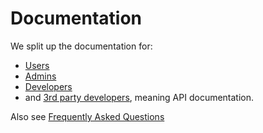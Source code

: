 # Documentation

We split up the documentation for:

- [Users](01-user/user_guide.md)
- [Admins](02-admin/README.md)
- [Developers](04-contributing/README.md)
- and [3rd party developers](03-3rd_party_developer/oauth2_guide.md), meaning API documentation.

Also see [Frequently Asked Questions](FAQ.md)
